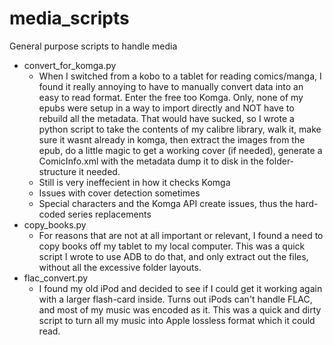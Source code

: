# media_scripts
General purpose scripts to handle media


- convert_for_komga.py
  - When I switched from a kobo to a tablet for reading comics/manga, I found it really annoying to have to manually convert data into an easy to read format.  Enter the free too Komga.  Only, none of my epubs were setup in a way to import directly and NOT have to rebuild all the metadata.  That would have sucked, so I wrote a python script to take the contents of my calibre library, walk it, make sure it wasnt already in komga, then extract the images from the epub, do a little magic to get a working cover (if needed), generate a ComicInfo.xml with the metadata dump it to disk in the folder-structure it needed.
  - Still is very ineffecient in how it checks Komga
  - Issues with cover detection sometimes
  - Special characters and the Komga API create issues, thus the hard-coded series replacements
- copy_books.py
  - For reasons that are not at all important or relevant, I found a need to copy books off my tablet to my local computer.  This was a quick script I wrote to use ADB to do that, and only extract out the files, without all the excessive folder layouts.
- flac_convert.py
  - I found my old iPod and decided to see if I could get it working again with a larger flash-card inside.  Turns out iPods can't handle FLAC, and most of my music was encoded as it.  This was a quick and dirty script to turn all my music into Apple lossless format which it could read.